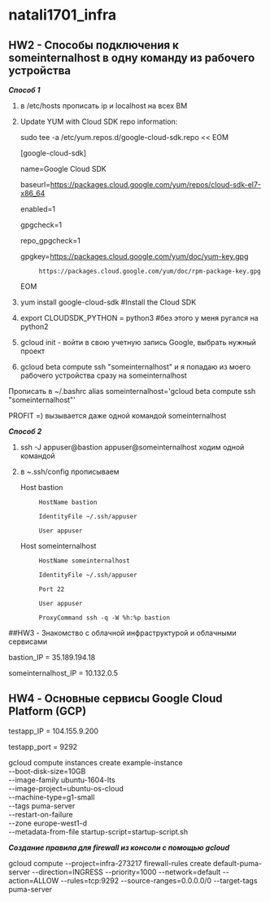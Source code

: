 # natali1701_infra

## HW2 - Cпособы подключения к someinternalhost в одну команду из рабочего устройства

***Способ 1***

1) в /etc/hosts прописать ip и localhost на всех ВМ

2) Update YUM with Cloud SDK repo information:

	sudo tee -a /etc/yum.repos.d/google-cloud-sdk.repo << EOM

	[google-cloud-sdk]

	name=Google Cloud SDK

	baseurl=https://packages.cloud.google.com/yum/repos/cloud-sdk-el7-x86_64

	enabled=1

	gpgcheck=1

	repo_gpgcheck=1

	gpgkey=https://packages.cloud.google.com/yum/doc/yum-key.gpg

        	https://packages.cloud.google.com/yum/doc/rpm-package-key.gpg
       
	EOM

3) yum install google-cloud-sdk #Install the Cloud SDK

4) export CLOUDSDK_PYTHON = python3 #без этого у меня ругался на python2

5) gcloud init - войти в свою учетную запись Google, выбрать нужный проект

6) gcloud beta compute ssh  "someinternalhost" и я попадаю из моего рабочего устройства сразу на someinternalhost

Прописать в ~/.bashrc alias someinternalhost='gcloud beta compute ssh  "someinternalhost"'

PROFIT =) вызывается даже одной командой someinternalhost

***Способ 2***

1) ssh -J  appuser@bastion appuser@someinternalhost ходим одной командой

2) в ~.ssh/config прописываем

	Host bastion
	
	        HostName bastion
        
        	IdentityFile ~/.ssh/appuser
        
	        User appuser
        
	Host someinternalhost
	
        	HostName someinternalhost
        
	        IdentityFile ~/.ssh/appuser
        
	        Port 22
        
	        User appuser
        
        	ProxyCommand ssh -q -W %h:%p bastion
 
##HW3 - Знакомство с облачной инфраструктурой и облачными сервисами

bastion_IP = 35.189.194.18

someinternalhost_IP = 10.132.0.5

## HW4 - Основные сервисы Google Cloud Platform (GCP) 

testapp_IP = 104.155.9.200

testapp_port = 9292

gcloud compute instances create example-instance \
    --boot-disk-size=10GB \
    --image-family ubuntu-1604-lts \
    --image-project=ubuntu-os-cloud \
    --machine-type=g1-small \
    --tags puma-server \
    --restart-on-failure \
    --zone europe-west1-d \
    --metadata-from-file startup-script=startup-script.sh 

***Создание правила для firewall из консоли с помощью gcloud***

gcloud compute --project=infra-273217 firewall-rules create default-puma-server --direction=INGRESS --priority=1000 --network=default --action=ALLOW --rules=tcp:9292 --source-ranges=0.0.0.0/0 --target-tags puma-server

